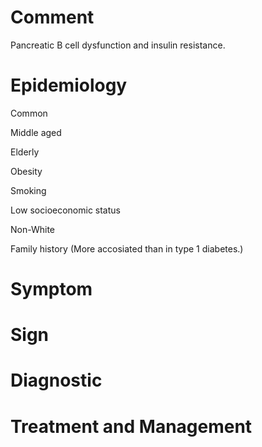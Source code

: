 # Comment

Pancreatic B cell dysfunction and insulin resistance.

# Epidemiology

Common

Middle aged

Elderly

Obesity

Smoking

Low socioeconomic status

Non-White

Family history
(More accosiated than in type 1 diabetes.)

# Symptom

# Sign

# Diagnostic

# Treatment and Management
